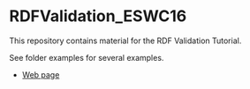 # RDFValidation_ESWC16

This repository contains material for the RDF Validation Tutorial. 

See folder examples for several examples.

* [Web page](http://weso.github.io/RDFValidation_ESWC16/)



